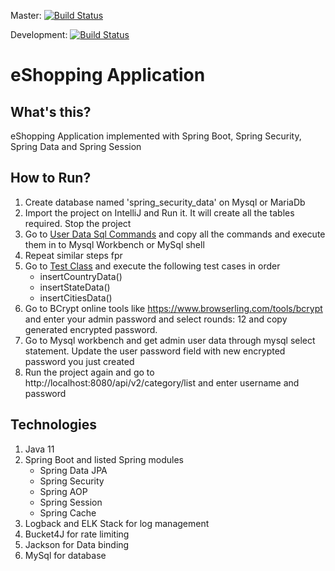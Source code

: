Master: [![Build Status](https://travis-ci.com/pavankjadda/SpringSecurity-SpringData.svg?branch=master)](https://travis-ci.com/pavankjadda/SpringSecurity-SpringData)

Development: [![Build Status](https://travis-ci.com/pavankjadda/SpringSecurity-SpringData.svg?branch=development)](https://travis-ci.com/pavankjadda/SpringSecurity-SpringData)

# eShopping Application

## What's this?
eShopping Application implemented with Spring Boot, Spring Security, Spring Data and Spring Session

## How to Run?
1. Create database named 'spring_security_data' on Mysql or MariaDb
2. Import the project on IntelliJ and Run it. It will create all the tables required. Stop the project
3. Go to [User Data Sql Commands](https://github.com/pavankjadda/SpringSecurity-SpringData/blob/master/src/main/resources/data/User%20Data%20SqlCommands.sql) and copy all the commands and execute them in to Mysql Workbench or MySql shell
4. Repeat similar steps fpr [](https://raw.githubusercontent.com/pavankjadda/SpringSecurity-SpringData/master/src/main/resources/data/Core%20Data%20SqlCommands.sql)
5. Go to [Test Class](https://github.com/pavankjadda/SpringSecurity-SpringData/blob/master/src/test/java/com/pj/springsecurity/insertdata/InsertDataTest.java) and execute the following test cases in order
    * insertCountryData()
    * insertStateData()
    * insertCitiesData()
6. Go to BCrypt online tools like https://www.browserling.com/tools/bcrypt and enter your admin password and select rounds: 12 and copy generated encrypted password. 
7. Go to Mysql workbench and get admin user data through mysql select statement. Update the user password field with new encrypted password you just created
6. Run the project again and go to http://localhost:8080/api/v2/category/list and enter username and password


## Technologies 
1. Java 11
2. Spring Boot and listed Spring modules 
    - Spring Data JPA
    - Spring Security 
    - Spring AOP
    - Spring Session
    - Spring Cache
3. Logback and ELK Stack for log management
4. Bucket4J for rate limiting
5. Jackson for Data binding
6. MySql for database
